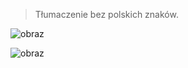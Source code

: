 > Tłumaczenie bez polskich znaków.


![obraz](https://github.com/60plus/TLUMACZENIA_SCUMM_VM/assets/73450566/4855a519-3494-41c6-a5d6-1dff2bc5ce4f)

![obraz](https://github.com/60plus/TLUMACZENIA_SCUMM_VM/assets/73450566/69acda6e-2db9-4314-80d3-ede563f17b93)

